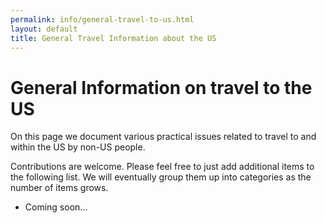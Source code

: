 ```yaml
---
permalink: info/general-travel-to-us.html
layout: default
title: General Travel Information about the US
---
```


# General Information on travel to the US

On this page we document various practical issues related to travel to
and within the US by non-US people.

Contributions are welcome. Please feel free to just add additional items
to the following list. We will eventually group them up into categories
as the number of items grows. 

  * Coming soon...
